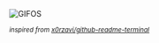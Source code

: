 <div align="justify">
<picture>
    <source media="(prefers-color-scheme: dark)" srcset="https://i.ibb.co/4w3zz3wp/output-gif.gif">
    <source media="(prefers-color-scheme: light)" srcset="https://i.ibb.co/4w3zz3wp/output-gif.gif">
    <img alt="GIFOS" src="https://i.ibb.co/4w3zz3wp/output-gif.gif">
</picture>

<sub><i>inspired from [x0rzavi/github-readme-terminal](https://github.com/x0rzavi/github-readme-terminal)</i></sub>

</div>

<!-- Image deletion URL: https://ibb.co/V05RR50T/b8308c0c956bfc3399d3bd49057bec69 -->